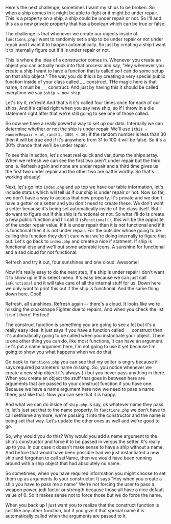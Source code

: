 Here's the next challenge, sometimes I want my ships to be broken. So when a ship comes in
it might be able to fight or it might be under repair. This is a property on a ship, a ship
could be under repair or not. So I'll add this as a new private property that has a boolean
which can be true or false.

The challenge is that whenever we create our objects inside of `functions.php` I want to
randomly set a ship to be under repair or not under repair and I want it to happen
automatically. So just by creating a ship I want it to internally figure out if it is under 
repair or not. 

This is where the idea of a constructor comes in. Whenever you create an object you can 
actually hook into that process and say, "Hey whenever you create a ship I want to have a
function that is called so I can do some setup on that ship object." The way you do this is
by creating a very special public function inside of your class called _ _ construct. THe magic
here is that name, it must be _ _ construct. And just by having this it should be called
everytime we say `$ship = new ship`. 

Let's try it, refresh! And that's it it's called four times once for each of our ships. And
it's called right when you say new ship, so if I throw in a die statement right after that
we're still going to see one of those called. 

So now we have a really powerful way to set up our data. Internally we can determine whether
or not the ship is under repair. We'll use `$this ->underRepair = mt_rand(1, 100) < 30;` if
the random number is less than 30 then it will be true and if it's anywhere from 31 to
100 it will be false. So it's a 30% chance that we'll be under repair. 

To see this in action, let's cheat real quick and var_dump the ships array. When we refresh
we can see the first two aren't under repair but the third one is. Refresh again and none
are under repair and a third time gives us the first two under repair and the other two are 
battle worthy. So that's working already!

Next, let's go into `index.php` and up top we have our table information, let's include status
which will tell us if our ship is under repair or not. Now so far, we don't have a way to access
that new property. It's private and we don't have a getter or a setter and you don't need to create
these. We don't want a setter because it's being set automatically inside of the class itself. But 
I do want to figure out if this ship is functional or not. So what I'll do is create a new public
function and I'll call it `isFunctional()`, this will be the opposite of the under repair value. 
If it is under repair then it is not functional and if it is functional then it is not under repair.
For the outsider whose going to be calling this function they don't care what we're doing internally
to figure that out. Let's go back to `index.php` and create a nice if statment. If ship is functional
else and we'll put some adorable icons. A sunshine for functional and a sad cloud for not functional.

Refresh and try it out, four sunshines and one cloud. Awesome! 

Now it's really easy to do the next step, if a ship is under repair I don't want it to show up in this
select menu. It's easy because we can just call `isFunctional` and it will take care of all the internal
stuff for us. Down here we only want to print this out if the ship is functional. And the same thing 
down here. Cool!

Refresh, all sunshines. Refresh again -- there's a cloud. It looks like we're missing the cloakshape
Fighter due to repairs. And when you check the list it isn't there! Perfect!

The construct function is something you are going to see a lot but it's a really easy idea. It just 
says if you have a function called _ _ construct then it's automatically going to be called when you
instantiate your object. There is one other thing you can do, like most functions, it can have an
argument. Let's put a name argument here, I'm not going to use it yet because I'm going to show
you what happens when we do that. 

Go back to `functions.php` you can see that my editor is angry because it says required parameters 
name missing. So, you notice whenever we create a new ship object it's always ( ) but you never pass
anything in there. When you create an object the stuff that goes in between here are arguments that
are passed to your construct function if you have one. Because we have a name argument here now we need
to pass a name there, just like that. Now you can see that it is happy. 

And what we can do inside of `ship.php` is say, ok whatever name they pass in, let's just set that
to the name property. In `functions.php` we don't have to call setName anymore, we're passing it into
the constructor and the name is being set that way. Let's update the other ones as well and we're
good to go.

So, why would you do this? Why would you add a name argument to the ship's constructor and force it to
be passed in versus the setter. It's really up to you. In our case it doesn't make sense to have a
ship without a name. And before that would have been possible had we just instantiated a new ship
and forgotten to call setName, then we would have been running around with a ship object that had
absolutely no name. 

So sometimes, when you have required information you might choose to set them up as arguments to your
constructor. It says "Hey when you create a ship you have to pass me a name" We're not forcing the 
user to pass a weapon power, jedi factor or strength because those all have a nice default value of 0.
So it makes sense not to force those but we do force the name.

When you back up I just want you to realize that the construct function is just like any other function,
but if you give it that special name it is automatically called when the arguments are passed to it.
